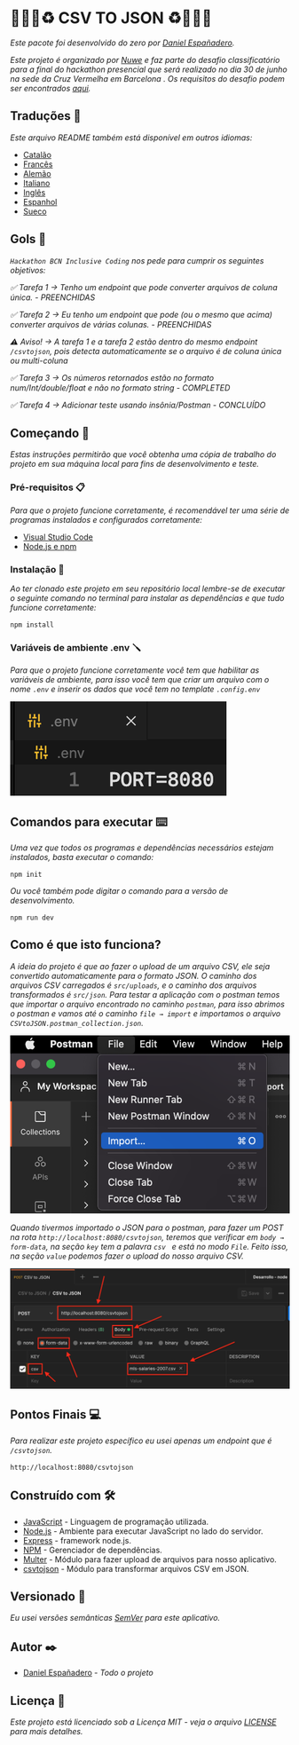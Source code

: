 # 👨🏻‍💻♻️ CSV TO JSON ♻️👨🏻‍💻

_Este pacote foi desenvolvido do zero por [Daniel Españadero](https://github.com/DanielEspanadero)._

_Este projeto é organizado por [Nuwe](https://nuwe.io/) e faz parte do desafio classificatório para a final do hackathon presencial que será realizado no dia 30 de junho na sede da Cruz Vermelha em Barcelona . Os requisitos do desafio podem ser encontrados [aqui](https://nuwe.io/challenge/hackathon-bcn-inclusive-coding-backend)._


## Traduções 💬

_Este arquivo README também está disponível em outros idiomas:_
- [Catalão](https://github.com/DanielEspanadero/hackathon-bcn-inclusive-coding/blob/main/docs/README-cat.md)
- [Francês](https://github.com/DanielEspanadero/hackathon-bcn-inclusive-coding/blob/main/docs/README-fr.md)
- [Alemão](https://github.com/DanielEspanadero/hackathon-bcn-inclusive-coding/blob/main/docs/README-de.md)
- [Italiano](https://github.com/DanielEspanadero/hackathon-bcn-inclusive-coding/blob/main/docs/README-it.md)
- [Inglês](https://github.com/DanielEspanadero/hackathon-bcn-inclusive-coding/blob/main/README.md)
- [Espanhol](https://github.com/DanielEspanadero/hackathon-bcn-inclusive-coding/blob/main/docs/README-es.md)
- [Sueco](https://github.com/DanielEspanadero/hackathon-bcn-inclusive-coding/blob/main/docs/README-se.md)

## Gols 🎯
_`Hackathon BCN Inclusive Coding` nos pede para cumprir os seguintes objetivos:_

_✅ Tarefa 1 → Tenho um endpoint que pode converter arquivos de coluna única. - PREENCHIDAS_

_✅ Tarefa 2 → Eu tenho um endpoint que pode (ou o mesmo que acima) converter arquivos de várias colunas. - PREENCHIDAS_

_⚠️ Aviso! → A tarefa 1 e a tarefa 2 estão dentro do mesmo endpoint `/csvtojson`, pois detecta automaticamente se o arquivo é de coluna única ou multi-coluna_

_✅ Tarefa 3 → Os números retornados estão no formato num/Int/double/float e não no formato string - COMPLETED_

_✅ Tarefa 4 → Adicionar teste usando insônia/Postman - CONCLUÍDO_


## Começando 🚀

_Estas instruções permitirão que você obtenha uma cópia de trabalho do projeto em sua máquina local para fins de desenvolvimento e teste._


### Pré-requisitos 📋

_Para que o projeto funcione corretamente, é recomendável ter uma série de programas instalados e configurados corretamente:_
- [Visual Studio Code](https://code.visualstudio.com/download)
- [Node.js e npm](https://nodejs.org/es/)


### Instalação 🔧

_Ao ter clonado este projeto em seu repositório local lembre-se de executar o seguinte comando no terminal para instalar as dependências e que tudo funcione corretamente:_
```
npm install
```


### Variáveis ​​de ambiente .env 🪛

_Para que o projeto funcione corretamente você tem que habilitar as variáveis ​​de ambiente, para isso você tem que criar um arquivo com o nome `.env` e inserir os dados que você tem no template `.config.env`_

![Demo](https://github.com/DanielEspanadero/hackathon-bcn-inclusive-coding/blob/main/docs/01.png)

## Comandos para executar ⌨️

_Uma vez que todos os programas e dependências necessários estejam instalados, basta executar o comando:_
```
npm init
```
_Ou você também pode digitar o comando para a versão de desenvolvimento._
```
npm run dev
```

## Como é que isto funciona?

_A ideia do projeto é que ao fazer o upload de um arquivo CSV, ele seja convertido automaticamente para o formato JSON. O caminho dos arquivos CSV carregados é `src/uploads`, e o caminho dos arquivos transformados é `src/json`._
_Para testar a aplicação com o postman temos que importar o arquivo encontrado no caminho `postman`, para isso abrimos o postman e vamos até o caminho `file → import` e importamos o arquivo `CSVtoJSON.postman_collection.json`._

![Demo](https://github.com/DanielEspanadero/hackathon-bcn-inclusive-coding/blob/main/docs/02.png)

_Quando tivermos importado o JSON para o postman, para fazer um POST na rota `http://localhost:8080/csvtojson`, teremos que verificar em `body → form-data`, na seção `key` tem a palavra `csv ` e está no modo `File`. Feito isso, na seção `value` podemos fazer o upload do nosso arquivo CSV._

![Demo](https://github.com/DanielEspanadero/hackathon-bcn-inclusive-coding/blob/main/docs/03.png)


## Pontos Finais 💻

_Para realizar este projeto específico eu usei apenas um endpoint que é `/csvtojson`._
```
http://localhost:8080/csvtojson
```

## Construído com 🛠️

* [JavaScript](https://developer.mozilla.org/es/docs/Web/JavaScript) - Linguagem de programação utilizada.
* [Node.js](https://nodejs.org/es/docs/) - Ambiente para executar JavaScript no lado do servidor.
* [Express](https://www.npmjs.com/package/express) - framework node.js.
* [NPM](https://www.npmjs.com/) - Gerenciador de dependências.
* [Multer](https://www.npmjs.com/package/multer) - Módulo para fazer upload de arquivos para nosso aplicativo.
* [csvtojson](https://www.npmjs.com/package/csvtojson) - Módulo para transformar arquivos CSV em JSON.

## Versionado 📌

_Eu usei versões semânticas [SemVer](http://semver.org/) para este aplicativo._

## Autor ✒️

* [Daniel Españadero](https://github.com/DanielEspanadero) - *Todo o projeto*

## Licença 📄

_Este projeto está licenciado sob a Licença MIT - veja o arquivo [LICENSE](https://github.com/DanielEspanadero/hackathon-jobarcelona22-back-javascript/blob/main/LICENSE) para mais detalhes._